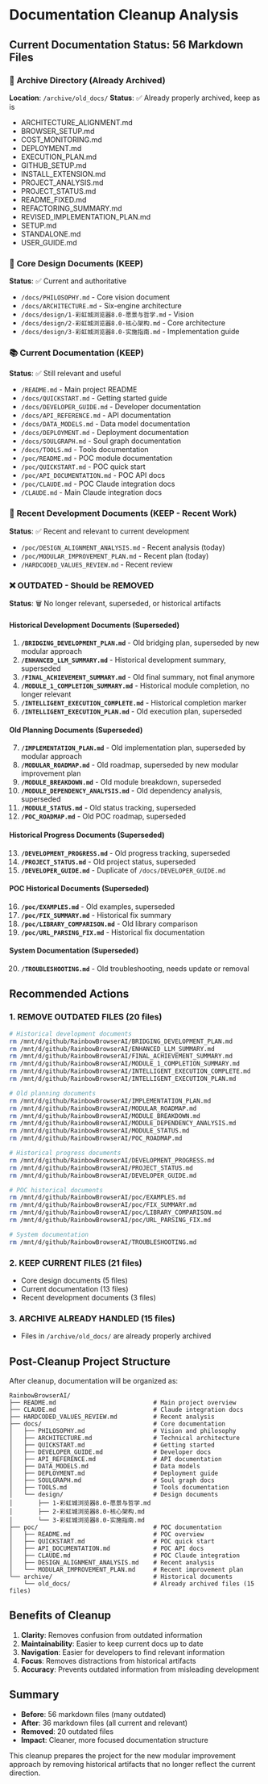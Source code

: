 # Documentation Cleanup Analysis

## Current Documentation Status: 56 Markdown Files

### 📁 **Archive Directory (Already Archived)**
**Location**: `/archive/old_docs/`
**Status**: ✅ Already properly archived, keep as is
- ARCHITECTURE_ALIGNMENT.md
- BROWSER_SETUP.md
- COST_MONITORING.md
- DEPLOYMENT.md
- EXECUTION_PLAN.md
- GITHUB_SETUP.md
- INSTALL_EXTENSION.md
- PROJECT_ANALYSIS.md
- PROJECT_STATUS.md
- README_FIXED.md
- REFACTORING_SUMMARY.md
- REVISED_IMPLEMENTATION_PLAN.md
- SETUP.md
- STANDALONE.md
- USER_GUIDE.md

### 📖 **Core Design Documents (KEEP)**
**Status**: ✅ Current and authoritative
- `/docs/PHILOSOPHY.md` - Core vision document
- `/docs/ARCHITECTURE.md` - Six-engine architecture
- `/docs/design/1-彩虹城浏览器8.0-愿景与哲学.md` - Vision
- `/docs/design/2-彩虹城浏览器8.0-核心架构.md` - Core architecture  
- `/docs/design/3-彩虹城浏览器8.0-实施指南.md` - Implementation guide

### 📚 **Current Documentation (KEEP)**
**Status**: ✅ Still relevant and useful
- `/README.md` - Main project README
- `/docs/QUICKSTART.md` - Getting started guide
- `/docs/DEVELOPER_GUIDE.md` - Developer documentation
- `/docs/API_REFERENCE.md` - API documentation
- `/docs/DATA_MODELS.md` - Data model documentation
- `/docs/DEPLOYMENT.md` - Deployment documentation
- `/docs/SOULGRAPH.md` - Soul graph documentation
- `/docs/TOOLS.md` - Tools documentation
- `/poc/README.md` - POC module documentation
- `/poc/QUICKSTART.md` - POC quick start
- `/poc/API_DOCUMENTATION.md` - POC API docs
- `/poc/CLAUDE.md` - POC Claude integration docs
- `/CLAUDE.md` - Main Claude integration docs

### 🔄 **Recent Development Documents (KEEP - Recent Work)**
**Status**: ✅ Recent and relevant to current development
- `/poc/DESIGN_ALIGNMENT_ANALYSIS.md` - Recent analysis (today)
- `/poc/MODULAR_IMPROVEMENT_PLAN.md` - Recent plan (today)
- `/HARDCODED_VALUES_REVIEW.md` - Recent review

### ❌ **OUTDATED - Should be REMOVED**
**Status**: 🗑️ No longer relevant, superseded, or historical artifacts

#### Historical Development Documents (Superseded)
1. **`/BRIDGING_DEVELOPMENT_PLAN.md`** - Old bridging plan, superseded by new modular approach
2. **`/ENHANCED_LLM_SUMMARY.md`** - Historical development summary, superseded
3. **`/FINAL_ACHIEVEMENT_SUMMARY.md`** - Old final summary, not final anymore
4. **`/MODULE_1_COMPLETION_SUMMARY.md`** - Historical module completion, no longer relevant
5. **`/INTELLIGENT_EXECUTION_COMPLETE.md`** - Historical completion marker
6. **`/INTELLIGENT_EXECUTION_PLAN.md`** - Old execution plan, superseded

#### Old Planning Documents (Superseded)
7. **`/IMPLEMENTATION_PLAN.md`** - Old implementation plan, superseded by modular approach
8. **`/MODULAR_ROADMAP.md`** - Old roadmap, superseded by new modular improvement plan
9. **`/MODULE_BREAKDOWN.md`** - Old module breakdown, superseded
10. **`/MODULE_DEPENDENCY_ANALYSIS.md`** - Old dependency analysis, superseded
11. **`/MODULE_STATUS.md`** - Old status tracking, superseded
12. **`/POC_ROADMAP.md`** - Old POC roadmap, superseded

#### Historical Progress Documents (Superseded)
13. **`/DEVELOPMENT_PROGRESS.md`** - Old progress tracking, superseded
14. **`/PROJECT_STATUS.md`** - Old project status, superseded
15. **`/DEVELOPER_GUIDE.md`** - Duplicate of `/docs/DEVELOPER_GUIDE.md`

#### POC Historical Documents (Superseded)
16. **`/poc/EXAMPLES.md`** - Old examples, superseded
17. **`/poc/FIX_SUMMARY.md`** - Historical fix summary
18. **`/poc/LIBRARY_COMPARISON.md`** - Old library comparison
19. **`/poc/URL_PARSING_FIX.md`** - Historical fix documentation

#### System Documentation (Superseded)
20. **`/TROUBLESHOOTING.md`** - Old troubleshooting, needs update or removal

## Recommended Actions

### 1. REMOVE OUTDATED FILES (20 files)
```bash
# Historical development documents
rm /mnt/d/github/RainbowBrowserAI/BRIDGING_DEVELOPMENT_PLAN.md
rm /mnt/d/github/RainbowBrowserAI/ENHANCED_LLM_SUMMARY.md
rm /mnt/d/github/RainbowBrowserAI/FINAL_ACHIEVEMENT_SUMMARY.md
rm /mnt/d/github/RainbowBrowserAI/MODULE_1_COMPLETION_SUMMARY.md
rm /mnt/d/github/RainbowBrowserAI/INTELLIGENT_EXECUTION_COMPLETE.md
rm /mnt/d/github/RainbowBrowserAI/INTELLIGENT_EXECUTION_PLAN.md

# Old planning documents
rm /mnt/d/github/RainbowBrowserAI/IMPLEMENTATION_PLAN.md
rm /mnt/d/github/RainbowBrowserAI/MODULAR_ROADMAP.md
rm /mnt/d/github/RainbowBrowserAI/MODULE_BREAKDOWN.md
rm /mnt/d/github/RainbowBrowserAI/MODULE_DEPENDENCY_ANALYSIS.md
rm /mnt/d/github/RainbowBrowserAI/MODULE_STATUS.md
rm /mnt/d/github/RainbowBrowserAI/POC_ROADMAP.md

# Historical progress documents
rm /mnt/d/github/RainbowBrowserAI/DEVELOPMENT_PROGRESS.md
rm /mnt/d/github/RainbowBrowserAI/PROJECT_STATUS.md
rm /mnt/d/github/RainbowBrowserAI/DEVELOPER_GUIDE.md

# POC historical documents
rm /mnt/d/github/RainbowBrowserAI/poc/EXAMPLES.md
rm /mnt/d/github/RainbowBrowserAI/poc/FIX_SUMMARY.md
rm /mnt/d/github/RainbowBrowserAI/poc/LIBRARY_COMPARISON.md
rm /mnt/d/github/RainbowBrowserAI/poc/URL_PARSING_FIX.md

# System documentation
rm /mnt/d/github/RainbowBrowserAI/TROUBLESHOOTING.md
```

### 2. KEEP CURRENT FILES (21 files)
- Core design documents (5 files)
- Current documentation (13 files) 
- Recent development documents (3 files)

### 3. ARCHIVE ALREADY HANDLED (15 files)
- Files in `/archive/old_docs/` are already properly archived

## Post-Cleanup Project Structure

After cleanup, documentation will be organized as:

```
RainbowBrowserAI/
├── README.md                           # Main project overview
├── CLAUDE.md                           # Claude integration docs
├── HARDCODED_VALUES_REVIEW.md          # Recent analysis
├── docs/                               # Core documentation
│   ├── PHILOSOPHY.md                   # Vision and philosophy
│   ├── ARCHITECTURE.md                 # Technical architecture
│   ├── QUICKSTART.md                   # Getting started
│   ├── DEVELOPER_GUIDE.md              # Developer docs
│   ├── API_REFERENCE.md                # API documentation
│   ├── DATA_MODELS.md                  # Data models
│   ├── DEPLOYMENT.md                   # Deployment guide
│   ├── SOULGRAPH.md                    # Soul graph docs
│   ├── TOOLS.md                        # Tools documentation
│   └── design/                         # Design documents
│       ├── 1-彩虹城浏览器8.0-愿景与哲学.md
│       ├── 2-彩虹城浏览器8.0-核心架构.md
│       └── 3-彩虹城浏览器8.0-实施指南.md
├── poc/                                # POC documentation
│   ├── README.md                       # POC overview
│   ├── QUICKSTART.md                   # POC quick start
│   ├── API_DOCUMENTATION.md            # POC API docs
│   ├── CLAUDE.md                       # POC Claude integration
│   ├── DESIGN_ALIGNMENT_ANALYSIS.md    # Recent analysis
│   └── MODULAR_IMPROVEMENT_PLAN.md     # Recent improvement plan
└── archive/                            # Historical documents
    └── old_docs/                       # Already archived files (15 files)
```

## Benefits of Cleanup

1. **Clarity**: Removes confusion from outdated information
2. **Maintainability**: Easier to keep current docs up to date
3. **Navigation**: Easier for developers to find relevant information
4. **Focus**: Removes distractions from historical artifacts
5. **Accuracy**: Prevents outdated information from misleading development

## Summary

- **Before**: 56 markdown files (many outdated)
- **After**: 36 markdown files (all current and relevant)
- **Removed**: 20 outdated files
- **Impact**: Cleaner, more focused documentation structure

This cleanup prepares the project for the new modular improvement approach by removing historical artifacts that no longer reflect the current direction.